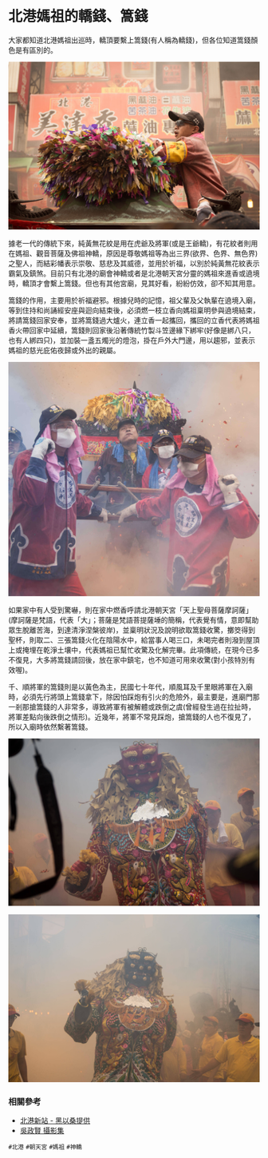 # 北港媽祖的轎錢、篙錢

大家都知道北港媽祖出巡時，轎頂要繫上篙錢(有人稱為轎錢)，但各位知道篙錢顏色是有區別的。

![媽祖神轎上的三色轎錢（吳政賢 攝）](img/001.jpg)

據老一代的傳統下來，純黃無花紋是用在虎爺及將軍(或是王爺轎)，有花紋者則用在媽祖、觀音菩薩及佛祖神轎，原因是尊敬媽祖等為出三界(欲界、色界、無色界)之聖人，而結彩幡表示崇敬、慈悲及其威德，並用於祈福，以別於純黃無花紋表示霸氣及鎮煞。目前只有北港的廟會神轎或者是北港朝天宮分靈的媽祖來進香或遶境時，轎頂才會繫上篙錢。但也有其他宮廟，見其好看，紛紛仿效，卻不知其用意。

篙錢的作用，主要用於祈福避邪。根據兒時的記憶，祖父輩及父執輩在遶境入廟，等到住持和尚誦經安座與迴向結束後，必須燃一枝立香向媽祖稟明參與遶境結束，將請篙錢回家安奉，並將篙錢過大爐火，連立香一起攜回，攜回的立香代表將媽祖香火帶回家中延續，篙錢則回家後沿著傳統竹製斗笠邊緣下綁牢(好像是綁八只，也有人綁四只)，並加裝一盞五燭光的燈泡，掛在戶外大門邊，用以趨邪，並表示媽祖的慈光庇佑夜歸或外出的親屬。

![金福綏土地公神轎亦有篙錢（吳政賢 攝）](img/002.jpg)

如果家中有人受到驚嚇，則在家中燃香呼請北港朝天宮「天上聖母菩薩摩訶薩」(摩訶薩是梵語，代表「大」；菩薩是梵語菩提薩埵的簡稱，代表覺有情，意即幫助眾生脫離苦海，到達清淨涅槃彼岸)，並稟明狀況及說明欲取篙錢收驚，擲筊得到聖杯，則取二、三張篙錢火化在陰陽水中，給當事人喝三口，未喝完者則潑到屋頂上或掩埋在乾淨土壤中，代表媽祖已幫忙收驚及化解完畢。此項傳統，在現今已多不復見，大多將篙錢請回後，放在家中鎮宅，也不知道可用來收驚(對小孩特別有效喔)。

千、順將軍的篙錢則是以黃色為主，民國七十年代，順風耳及千里眼將軍在入廟時，必須先行將頭上篙錢拿下，除因怕踩炮有引火的危險外，最主要是，進廟門那一剎那搶篙錢的人非常多，導致將軍有被解體或跌倒之虞(曾經發生過在拉扯時，將軍差點向後跌倒之情形)。近幾年，將軍不常見踩炮，搶篙錢的人也不復見了，所以入廟時依然繫著篙錢。

![千里眼將軍為黃色篙錢（吳政賢 攝）](img/003.jpg)

![順風耳將軍為黃色篙錢（吳政賢 攝）](img/004.jpg)

### 相關參考
* [北港新站 - 黑以桑提供](http://www.peikang.idv.tw)
* [吳政賢 攝影集](https://www.facebook.com/comdan66)

`#北港` `#朝天宮` `#媽祖` `#神轎`